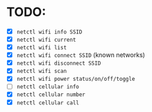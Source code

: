 # TODO:

* [x] `netctl wifi info SSID`
* [x] `netctl wifi current`
* [x] `netctl wifi list`
* [x] `netctl wifi connect SSID` (known networks)
* [x] `netctl wifi disconnect SSID`
* [x] `netctl wifi scan`
* [x] `netctl wifi power status/on/off/toggle`
* [ ] `netctl cellular info`
* [x] `netctl cellular number`
* [x] `netctl cellular call`
